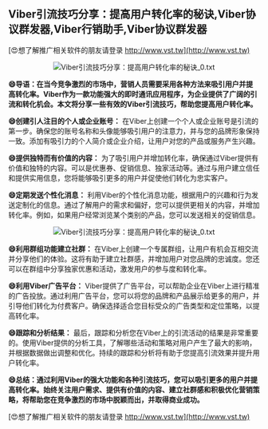 ## **Viber引流技巧分享：提高用户转化率的秘诀,Viber协议群发器,Viber行销助手,Viber协议群发器**

[😍想了解推广相关软件的朋友请登录 http://www.vst.tw](http://www.vst.tw)

 <center><img src="https://vst.tw/MP4/tuiguang/png/7.png" alt="Viber引流技巧分享：提高用户转化率的秘诀_0.txt"></center>

**😄导语：在当今竞争激烈的市场中，营销人员需要采用各种方法来吸引用户并提高转化率。Viber作为一款功能强大的即时通讯应用程序，为企业提供了广阔的引流和转化机会。本文将分享一些有效的Viber引流技巧，帮助您提高用户转化率。**

**😄创建引人注目的个人或企业账号：**
在Viber上创建一个个人或企业账号是引流的第一步。确保您的账号名称和头像能够吸引用户的注意力，并与您的品牌形象保持一致。添加有吸引力的个人简介或企业介绍，让用户对您的产品或服务产生兴趣。

**😄提供独特而有价值的内容：**
为了吸引用户并增加转化率，确保通过Viber提供有价值和独特的内容。可以是优惠券、促销信息、独家活动等。通过与用户建立信任和提供实用信息，您将能够吸引更多的用户并促使他们转化为忠实客户。

**😄定期发送个性化消息：**
利用Viber的个性化消息功能，根据用户的兴趣和行为发送定制化的信息。通过了解用户的需求和偏好，您可以提供更相关的内容，并增加转化率。例如，如果用户经常浏览某个类别的产品，您可以发送相关的促销信息。

 <center><img src="https://vst.tw/MP4/tuiguang/png/2.png" alt="Viber引流技巧分享：提高用户转化率的秘诀_0.txt"></center>

**😄利用群组功能建立社群：**
在Viber上创建一个专属群组，让用户有机会互相交流并分享他们的体验。这将有助于建立社群感，并增加用户对您品牌的忠诚度。您还可以在群组中分享独家优惠和活动，激发用户的参与度和转化率。

**😄利用Viber广告平台：**
Viber提供了广告平台，可以帮助企业在Viber上进行精准的广告投放。通过利用广告平台，您可以将您的品牌和产品展示给更多的用户，并引导他们转化为付费客户。确保选择适合您目标受众的广告类型和定位策略，以提高转化率。

**😄跟踪和分析结果：**
最后，跟踪和分析您在Viber上的引流活动的结果是非常重要的。使用Viber提供的分析工具，了解哪些活动和策略对用户产生了最大的影响，并根据数据做出调整和优化。持续的跟踪和分析将有助于您提高引流效果并提升用户转化率。

**😄总结：通过利用Viber的强大功能和各种引流技巧，您可以吸引更多的用户并提高转化率。始终关注用户需求、提供有价值的内容、建立社群感和积极优化营销策略，将帮助您在竞争激烈的市场中脱颖而出，并取得商业成功。**

[😍想了解推广相关软件的朋友请登录 http://www.vst.tw](http://www.vst.tw)



